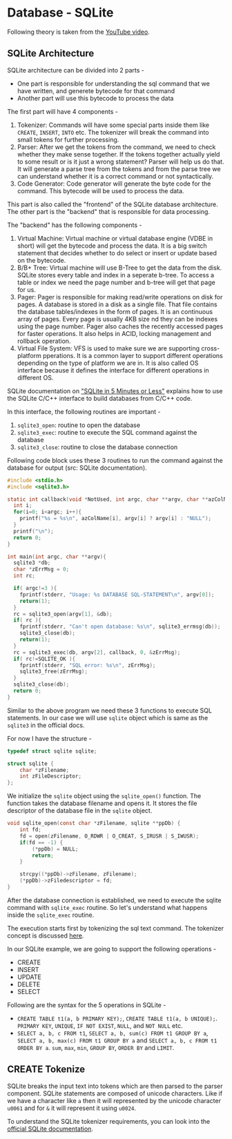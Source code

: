 # Database - SQLite 

Following theory is taken from the [YouTube video](https://www.youtube.com/watch?v=IrzF4r9hqlY). 

## SQLite Architecture

SQLite architecture can be divided into 2 parts -

- One part is responsible for understanding the sql command that we have written, and generete bytecode for that command 
- Another part will use this bytecode to process the data 

The first part will have 4 components -

1. Tokenizer: Commands will have some special parts inside them like `CREATE`, `INSERT`, `INTO` etc. The tokenizer will break the command into small tokens for further processing.
2. Parser: After we get the tokens from the command, we need to check whether they make sense together. If the tokens together actually yield to some result or is it just a wrong statement? Parser will help us do that. It will generate a parse tree from the tokens and from the parse tree we can understand whether it is a correct command or not syntactically.
3. Code Generator: Code generator will generate the byte code for the command. This bytecode will be used to process the data.

This part is also called the "frontend" of the SQLite database architecture. The other part is the "backend" that is responsible for data processing.

The "backend" has the following components -

1. Virtual Machine: Virtual machine or virtual database engine (VDBE in short) will get the bytecode and process the data. It is a big switch statement that decides whether to do select or insert or update based on the bytecode.
2. B/B+ Tree: Virtual machine will use B-Tree to get the data from the disk. SQLite stores every table and index in a seperate b-tree. To access a table or index we need the page number and b-tree will get that page for us.
3. Pager: Pager is responsible for making read/write operations on disk for pages. A database is stored in a disk as a single file. That file contains the database tables/indexes in the form of pages. It is an continuous array of pages. Every page is usually 4KB size nd they can be indexes using the page number. Pager also caches the recently accessed pages for faster operations. It also helps in ACID, locking management and rollback operation.
4. Virtual File System: VFS is used to make sure we are supporting cross-platform pperations. It is a common layer to support different operations depending on the type of platform we are in. It is also called OS interface because it defines the interface for different operations in different OS.

SQLite documentation on ["SQLite in 5 Minutes or Less"](https://sqlite.org/quickstart.html) explains how to use the SQLite C/C++ interface to build databases from C/C++ code.

In this interface, the following routines are important -

1. `sqlite3_open`: routine to open the database 
2. `sqlite3_exec`: routine to execute the SQL command against the database 
3. `sqlite3_close`: routine to close the database connection

Following code block uses these 3 routines to run the command against the database for output (src: SQLite documentation).

```c
#include <stdio.h>
#include <sqlite3.h>

static int callback(void *NotUsed, int argc, char **argv, char **azColName){
  int i;
  for(i=0; i<argc; i++){
    printf("%s = %s\n", azColName[i], argv[i] ? argv[i] : "NULL");
  }
  printf("\n");
  return 0;
}

int main(int argc, char **argv){
  sqlite3 *db;
  char *zErrMsg = 0;
  int rc;

  if( argc!=3 ){
    fprintf(stderr, "Usage: %s DATABASE SQL-STATEMENT\n", argv[0]);
    return(1);
  }
  rc = sqlite3_open(argv[1], &db);
  if( rc ){
    fprintf(stderr, "Can't open database: %s\n", sqlite3_errmsg(db));
    sqlite3_close(db);
    return(1);
  }
  rc = sqlite3_exec(db, argv[2], callback, 0, &zErrMsg);
  if( rc!=SQLITE_OK ){
    fprintf(stderr, "SQL error: %s\n", zErrMsg);
    sqlite3_free(zErrMsg);
  }
  sqlite3_close(db);
  return 0;
}
```

Similar to the above program we need these 3 functions to execute SQL statements. In our case we will use `sqlite` object which is same as the `sqlite3` in the official docs.

For now I have the structure -

```c
typedef struct sqlite sqlite;

struct sqlite {
	char *zFilename;
	int zFileDescriptor;
};
```

We initialize the `sqlite` object using the `sqlite_open()` function. The function takes the database filename and opens it. It stores the file descriptor of the database file in the `sqlite` object.

```c
void sqlite_open(const char *zFilename, sqlite **ppDb) {
	int fd;
	fd = open(zFilename, O_RDWR | O_CREAT, S_IRUSR | S_IWUSR);
	if(fd == -1) {
		(*ppDb) = NULL;
		return;
	}

	strcpy((*ppDb)->zFilename, zFilename);
	(*ppDb)->zFiledescriptor = fd;
}
```

After the database connection is established, we need to execute the sqlite command with `sqlite_exec` routine. So let's understand what happens inside the `sqlite_exec` routine.

The execution starts first by tokenizing the sql text command. The tokenizer concept is discussed [here](../tokenizer/README.md).

In our SQLite example, we are going to support the following operations -

- CREATE 
- INSERT 
- UPDATE 
- DELETE
- SELECT 

Following are the syntax for the 5 operations in SQLite -

- `CREATE TABLE t1(a, b PRIMARY KEY);`, `CREATE TABLE t1(a, b UNIQUE);`. `PRIMARY KEY`, `UNIQUE`, `IF NOT EXIST`, `NULL`, and `NOT NULL` etc.
- `SELECT a, b, c FROM t1`, `SELECT a, b, sum(c) FROM t1 GROUP BY a`, `SELECT a, b, max(c) FROM t1 GROUP BY a` and `SELECT a, b, c FROM t1 ORDER BY a`. `sum`, `max`, `min`, `GROUP BY`, `ORDER BY` and `LIMIT`.

## CREATE Tokenize 

SQLite breaks the input text into tokens which are then parsed to the parser component. SQLite statements are composed of unicode characters. Like if we have a character like `a` then it will represented by the unicode character `u0061` and for `&` it will represent it using `u0024`.

To understand the SQLite tokenizer requirements, you can look into the [official SQLite documentation](https://www.sqlite.org/draft/tokenreq.html).


